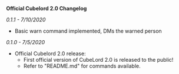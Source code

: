 **Official Cubelord 2.0 Changelog**

*0.1.1 - 7/10/2020*
- Basic warn command implemented, DMs the warned person 

*0.1.0 - 7/5/2020*

- Official Cubelord 2.0 release: 
    * First official version of CubeLord 2.0 is released to the public!
    * Refer to "README.md" for commands available. 
   
